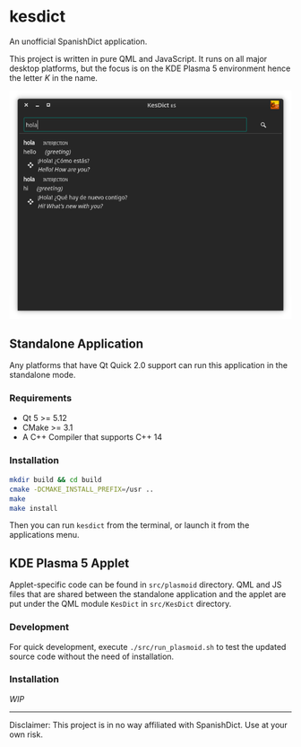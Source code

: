 # kesdict
An unofficial SpanishDict application.

This project is written in pure QML and JavaScript. It runs on all major desktop platforms, but the focus is on the KDE Plasma 5 environment hence the letter _K_ in the name.

![Screenshot (KDE)](https://github.com/librehat/kesdict/raw/master/screenshots/kesdict_kde.png)

## Standalone Application
Any platforms that have Qt Quick 2.0 support can run this application in the standalone mode.

### Requirements 
 - Qt 5 >= 5.12
 - CMake >= 3.1
 - A C++ Compiler that supports C++ 14

### Installation
```bash
mkdir build && cd build
cmake -DCMAKE_INSTALL_PREFIX=/usr ..
make
make install
```

Then you can run `kesdict` from the terminal, or launch it from the applications menu.

## KDE Plasma 5 Applet
Applet-specific code can be found in `src/plasmoid` directory. QML and JS files that are shared between the standalone application and the applet are put under the QML module `KesDict` in `src/KesDict` directory.

### Development
For quick development, execute `./src/run_plasmoid.sh` to test the updated source code without the need of installation.

### Installation
_WIP_

---------------------------------------------------

Disclaimer: This project is in no way affiliated with SpanishDict. Use at your own risk.
